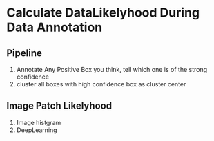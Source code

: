 # Calculate DataLikelyhood During Data Annotation

## Pipeline

1. Annotate Any Positive Box you think, tell which one
is of the strong confidence
2. cluster all boxes with high confidence box as cluster center

## Image Patch Likelyhood

1. Image histgram
2. DeepLearning


